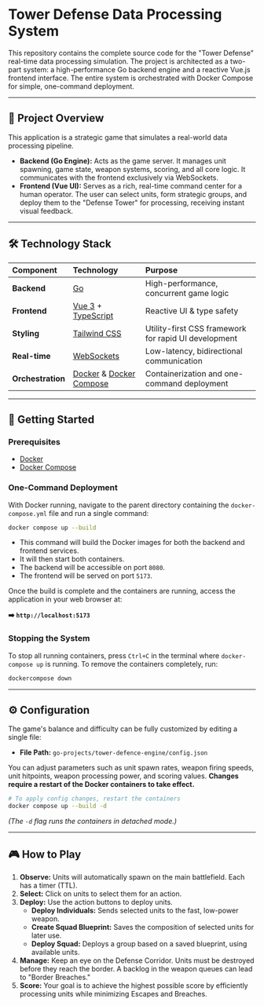 # Tower Defense Data Processing System

This repository contains the complete source code for the "Tower Defense" real-time data processing simulation. The project is architected as a two-part system: a high-performance Go backend engine and a reactive Vue.js frontend interface. The entire system is orchestrated with Docker Compose for simple, one-command deployment.

---

## 📖 Project Overview

This application is a strategic game that simulates a real-world data processing pipeline.

-   **Backend (Go Engine):** Acts as the game server. It manages unit spawning, game state, weapon systems, scoring, and all core logic. It communicates with the frontend exclusively via WebSockets.
-   **Frontend (Vue UI):** Serves as a rich, real-time command center for a human operator. The user can select units, form strategic groups, and deploy them to the "Defense Tower" for processing, receiving instant visual feedback.

---

## 🛠️ Technology Stack

| Component | Technology                                                              | Purpose                                          |
| :-------- | :---------------------------------------------------------------------- | :----------------------------------------------- |
| **Backend** | [Go](https://go.dev/)                                                   | High-performance, concurrent game logic          |
| **Frontend**  | [Vue 3](https://vuejs.org/) + [TypeScript](https://www.typescriptlang.org/) | Reactive UI & type safety                        |
| **Styling**   | [Tailwind CSS](https://tailwindcss.com/)                                | Utility-first CSS framework for rapid UI development |
| **Real-time** | [WebSockets](https://developer.mozilla.org/en-US/docs/Web/API/WebSockets_API)      | Low-latency, bidirectional communication       |
| **Orchestration** | [Docker](https://www.docker.com/) & [Docker Compose](https://docs.docker.com/compose/)    | Containerization and one-command deployment    |

---

## 🚀 Getting Started

### Prerequisites

-   [Docker](https://docs.docker.com/get-docker/)
-   [Docker Compose](https://docs.docker.com/compose/install/)

### One-Command Deployment

With Docker running, navigate to the parent directory containing the `docker-compose.yml` file and run a single command:

```bash
docker compose up --build
```

-   This command will build the Docker images for both the backend and frontend services.
-   It will then start both containers.
-   The backend will be accessible on port `8080`.
-   The frontend will be served on port `5173`.

Once the build is complete and the containers are running, access the application in your web browser at:

**➡️ `http://localhost:5173`**

### Stopping the System

To stop all running containers, press `Ctrl+C` in the terminal where `docker-compose up` is running. To remove the containers completely, run:

```bash
dockercompose down
```

---

## ⚙️ Configuration

The game's balance and difficulty can be fully customized by editing a single file:

-   **File Path:** `go-projects/tower-defence-engine/config.json`

You can adjust parameters such as unit spawn rates, weapon firing speeds, unit hitpoints, weapon processing power, and scoring values. **Changes require a restart of the Docker containers to take effect.**

```bash
# To apply config changes, restart the containers
docker compose up --build -d
```
*(The `-d` flag runs the containers in detached mode.)*

---

## 🎮 How to Play

1.  **Observe:** Units will automatically spawn on the main battlefield. Each has a timer (TTL).
2.  **Select:** Click on units to select them for an action.
3.  **Deploy:** Use the action buttons to deploy units.
    -   **Deploy Individuals:** Sends selected units to the fast, low-power weapon.
    -   **Create Squad Blueprint:** Saves the composition of selected units for later use.
    -   **Deploy Squad:** Deploys a group based on a saved blueprint, using available units.
4.  **Manage:** Keep an eye on the Defense Corridor. Units must be destroyed before they reach the border. A backlog in the weapon queues can lead to "Border Breaches."
5.  **Score:** Your goal is to achieve the highest possible score by efficiently processing units while minimizing Escapes and Breaches.
